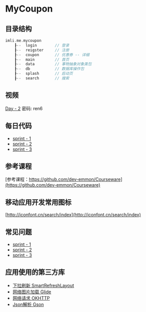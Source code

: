 # MyCoupon

## 目录结构
```c
imli.me.mycoupon
    ┠--  login        // 登录
    ┠--  reigster     // 注册
    ┠--  coupon       // 优惠券 -- 详细
    ┠--  main         // 首页
    ┠--  data         // 事物抽象对象类包
    ┠--  db           // 数据库操作包
    ┠--  splash       // 启动页
    ┠--  search       // 搜索
```

## 视频
[Day - 2](https://pan.baidu.com/s/1fwz5tEJegJrfnh9Ipd1wxg) 密码: ren6 

## 每日代码
* [sprint - 1](./code/day1.zip)
* [sprint - 2](./code/day2.zip)
* [sprint - 3](./code/day3.zip)

## 参考课程
[参考课程：https://github.com/dev-emmon/Courseware](https://github.com/dev-emmon/Courseware)

## 移动应用开发常用图标
[http://iconfont.cn/search/index](http://iconfont.cn/search/index)

## 常见问题
* [sprint - 1](./question/day1.md)
* [sprint - 2](./question/day2.md)
* [sprint - 3](./question/day3.md)

## 应用使用的第三方库
* [下拉刷新 SmartRefreshLayout](https://github.com/scwang90/SmartRefreshLayout)
* [网络图片加载 Glide](https://github.com/bumptech/glide)
* [网络请求 OKHTTP](https://github.com/square/okhttp)
* [Json解析 Gson](https://github.com/google/gson)